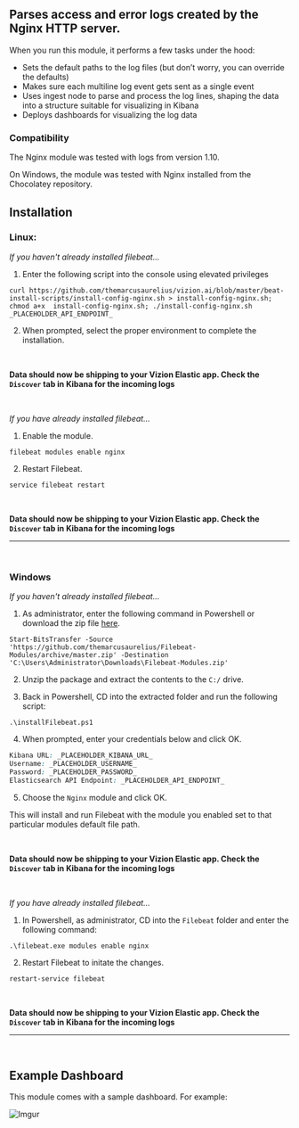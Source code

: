 ## Parses access and error logs created by the Nginx HTTP server.

When you run this module, it performs a few tasks under the hood:

- Sets the default paths to the log files (but don’t worry, you can override the defaults)
- Makes sure each multiline log event gets sent as a single event
- Uses ingest node to parse and process the log lines, shaping the data into a structure suitable for visualizing in Kibana
- Deploys dashboards for visualizing the log data

### Compatibility
The Nginx module was tested with logs from version 1.10.

On Windows, the module was tested with Nginx installed from the Chocolatey repository.

## Installation

### Linux:

<i>If you haven't already installed filebeat...</i>

1. Enter the following script into the console using elevated privileges

```
curl https://github.com/themarcusaurelius/vizion.ai/blob/master/beat-install-scripts/install-config-nginx.sh > install-config-nginx.sh; chmod a+x  install-config-nginx.sh; ./install-config-nginx.sh _PLACEHOLDER_API_ENDPOINT_
```

2. When prompted, select the proper environment to complete the installation.

<br>

**Data should now be shipping to your Vizion Elastic app. Check the ```Discover``` tab in Kibana for the incoming logs**

<br>

<i>If you have already installed filebeat...</i>

1. Enable the module.

```
filebeat modules enable nginx
```

2. Restart Filebeat.

```
service filebeat restart
```

<br>

**Data should now be shipping to your Vizion Elastic app. Check the ```Discover``` tab in Kibana for the incoming logs**

<hr>

<br>

### Windows

<i>If you haven't already installed filebeat...</i>

1) As administrator, enter the following command in Powershell or download the zip file [here](https://github.com/themarcusaurelius/Filebeat-Modules/archive/master.zip).

```
Start-BitsTransfer -Source 'https://github.com/themarcusaurelius/Filebeat-Modules/archive/master.zip' -Destination 'C:\Users\Administrator\Downloads\Filebeat-Modules.zip'
```

2) Unzip the package and extract the contents to the `C:/` drive.

3) Back in Powershell, CD into the extracted folder and run the following script:

```
.\installFilebeat.ps1
```

4) When prompted, enter your credentials below and click OK.

```css
Kibana URL: _PLACEHOLDER_KIBANA_URL_
Username: _PLACEHOLDER_USERNAME_
Password: _PLACEHOLDER_PASSWORD_
Elasticsearch API Endpoint: _PLACEHOLDER_API_ENDPOINT_
```

5) Choose the ```Nginx``` module and click OK.

This will install and run Filebeat with the module you enabled set to that particular modules default file path.

<br>

**Data should now be shipping to your Vizion Elastic app. Check the ```Discover``` tab in Kibana for the incoming logs**

<br>


<i>If you have already installed filebeat...</i>

1) In Powershell, as administrator, CD into the ```Filebeat``` folder and enter the following command:

```
.\filebeat.exe modules enable nginx
```

2) Restart Filebeat to initate the changes.

```
restart-service filebeat
```

<br>

**Data should now be shipping to your Vizion Elastic app. Check the ```Discover``` tab in Kibana for the incoming logs**

<hr>

<br> 

## Example Dashboard

This module comes with a sample dashboard. For example:

![Imgur](https://imgur.com/uevMFOd.png)
